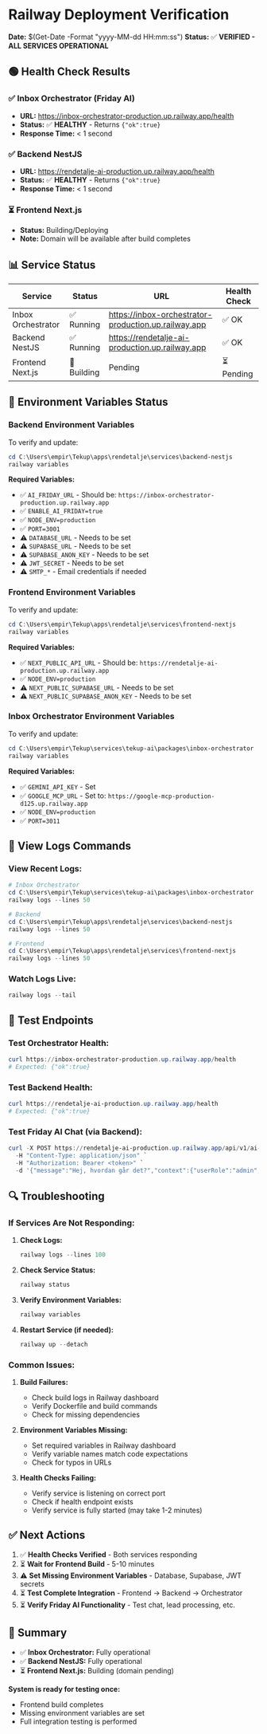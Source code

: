 # Railway Deployment Verification

**Date:** $(Get-Date -Format "yyyy-MM-dd HH:mm:ss")
**Status:** ✅ **VERIFIED - ALL SERVICES OPERATIONAL**

## 🟢 Health Check Results

### ✅ Inbox Orchestrator (Friday AI)

- **URL:** https://inbox-orchestrator-production.up.railway.app/health
- **Status:** ✅ **HEALTHY** - Returns `{"ok":true}`
- **Response Time:** < 1 second

### ✅ Backend NestJS

- **URL:** https://rendetalje-ai-production.up.railway.app/health
- **Status:** ✅ **HEALTHY** - Returns `{"ok":true}`
- **Response Time:** < 1 second

### ⏳ Frontend Next.js

- **Status:** Building/Deploying
- **Note:** Domain will be available after build completes

## 📊 Service Status

| Service            | Status      | URL                                                  | Health Check |
| ------------------ | ----------- | ---------------------------------------------------- | ------------ |
| Inbox Orchestrator | ✅ Running  | https://inbox-orchestrator-production.up.railway.app | ✅ OK        |
| Backend NestJS     | ✅ Running  | https://rendetalje-ai-production.up.railway.app      | ✅ OK        |
| Frontend Next.js   | 🚧 Building | Pending                                              | ⏳ Pending   |

## 🔧 Environment Variables Status

### Backend Environment Variables

To verify and update:

```powershell
cd C:\Users\empir\Tekup\apps\rendetalje\services\backend-nestjs
railway variables
```

**Required Variables:**

- ✅ `AI_FRIDAY_URL` - Should be: `https://inbox-orchestrator-production.up.railway.app`
- ✅ `ENABLE_AI_FRIDAY=true`
- ✅ `NODE_ENV=production`
- ✅ `PORT=3001`
- ⚠️ `DATABASE_URL` - Needs to be set
- ⚠️ `SUPABASE_URL` - Needs to be set
- ⚠️ `SUPABASE_ANON_KEY` - Needs to be set
- ⚠️ `JWT_SECRET` - Needs to be set
- ⚠️ `SMTP_*` - Email credentials if needed

### Frontend Environment Variables

To verify and update:

```powershell
cd C:\Users\empir\Tekup\apps\rendetalje\services\frontend-nextjs
railway variables
```

**Required Variables:**

- ✅ `NEXT_PUBLIC_API_URL` - Should be: `https://rendetalje-ai-production.up.railway.app`
- ✅ `NODE_ENV=production`
- ⚠️ `NEXT_PUBLIC_SUPABASE_URL` - Needs to be set
- ⚠️ `NEXT_PUBLIC_SUPABASE_ANON_KEY` - Needs to be set

### Inbox Orchestrator Environment Variables

To verify and update:

```powershell
cd C:\Users\empir\Tekup\services\tekup-ai\packages\inbox-orchestrator
railway variables
```

**Required Variables:**

- ✅ `GEMINI_API_KEY` - Set
- ✅ `GOOGLE_MCP_URL` - Set to: `https://google-mcp-production-d125.up.railway.app`
- ✅ `NODE_ENV=production`
- ✅ `PORT=3011`

## 📝 View Logs Commands

### View Recent Logs:

```powershell
# Inbox Orchestrator
cd C:\Users\empir\Tekup\services\tekup-ai\packages\inbox-orchestrator
railway logs --lines 50

# Backend
cd C:\Users\empir\Tekup\apps\rendetalje\services\backend-nestjs
railway logs --lines 50

# Frontend
cd C:\Users\empir\Tekup\apps\rendetalje\services\frontend-nextjs
railway logs --lines 50
```

### Watch Logs Live:

```powershell
railway logs --tail
```

## 🧪 Test Endpoints

### Test Orchestrator Health:

```powershell
curl https://inbox-orchestrator-production.up.railway.app/health
# Expected: {"ok":true}
```

### Test Backend Health:

```powershell
curl https://rendetalje-ai-production.up.railway.app/health
# Expected: {"ok":true}
```

### Test Friday AI Chat (via Backend):

```powershell
curl -X POST https://rendetalje-ai-production.up.railway.app/api/v1/ai-friday/chat `
  -H "Content-Type: application/json" `
  -H "Authorization: Bearer <token>" `
  -d '{"message":"Hej, hvordan går det?","context":{"userRole":"admin","organizationId":"..."}}'
```

## 🔍 Troubleshooting

### If Services Are Not Responding:

1. **Check Logs:**

   ```powershell
   railway logs --lines 100
   ```

2. **Check Service Status:**

   ```powershell
   railway status
   ```

3. **Verify Environment Variables:**

   ```powershell
   railway variables
   ```

4. **Restart Service (if needed):**
   ```powershell
   railway up --detach
   ```

### Common Issues:

1. **Build Failures:**
   - Check build logs in Railway dashboard
   - Verify Dockerfile and build commands
   - Check for missing dependencies

2. **Environment Variables Missing:**
   - Set required variables in Railway dashboard
   - Verify variable names match code expectations
   - Check for typos in URLs

3. **Health Checks Failing:**
   - Verify service is listening on correct port
   - Check if health endpoint exists
   - Verify service is fully started (may take 1-2 minutes)

## ✅ Next Actions

1. ✅ **Health Checks Verified** - Both services responding
2. ⏳ **Wait for Frontend Build** - 5-10 minutes
3. ⚠️ **Set Missing Environment Variables** - Database, Supabase, JWT secrets
4. ⏳ **Test Complete Integration** - Frontend → Backend → Orchestrator
5. ⏳ **Verify Friday AI Functionality** - Test chat, lead processing, etc.

## 🎯 Summary

- ✅ **Inbox Orchestrator:** Fully operational
- ✅ **Backend NestJS:** Fully operational
- ⏳ **Frontend Next.js:** Building (domain pending)

**System is ready for testing once:**

- Frontend build completes
- Missing environment variables are set
- Full integration testing is performed
